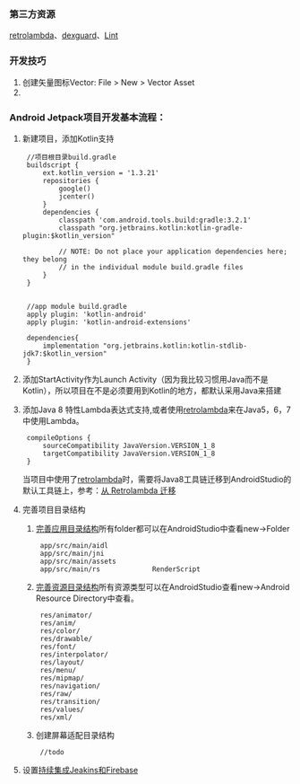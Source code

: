 
### 第三方资源

[retrolambda]、[dexguard]、[Lint]

### 开发技巧

1. 创建矢量图标Vector: File > New > Vector Asset 
2. 


### Android Jetpack项目开发基本流程：

1. 新建项目，添加Kotlin支持
  
		//项目根目录build.gradle
		buildscript {
		    ext.kotlin_version = '1.3.21'
		    repositories {
		        google()
		        jcenter()
		    }
		    dependencies {
		        classpath 'com.android.tools.build:gradle:3.2.1'
		        classpath "org.jetbrains.kotlin:kotlin-gradle-plugin:$kotlin_version"
		    
		        // NOTE: Do not place your application dependencies here; they belong
		        // in the individual module build.gradle files
		    }
		}
    
    
	    //app module build.gradle
	    apply plugin: 'kotlin-android'
	    apply plugin: 'kotlin-android-extensions'
	        
	    dependencies{
	        implementation "org.jetbrains.kotlin:kotlin-stdlib-jdk7:$kotlin_version"
	    }
    

2. 添加StartActivity作为Launch Activity（因为我比较习惯用Java而不是Kotlin），所以项目在不是必须要用到Kotlin的地方，都默认采用Java来搭建
3. 添加Java 8 特性Lambda表达式支持,或者使用[retrolambda]来在Java5，6，7中使用Lambda。

		compileOptions {
		    sourceCompatibility JavaVersion.VERSION_1_8
		    targetCompatibility JavaVersion.VERSION_1_8
		}
		
	当项目中使用了[retrolambda]时，需要将Java8工具链迁移到AndroidStudio的默认工具链上，参考：[从 Retrolambda 迁移]
	
4. 完善项目目录结构
	1. [完善应用目录结构]所有folder都可以在AndroidStudio中查看new->Folder

			app/src/main/aidl
			app/src/main/jni
			app/src/main/assets
			app/src/main/rs     		RenderScript
	2. [完善资源目录结构]所有资源类型可以在AndroidStudio查看new->Android Resource Directory中查看。

			res/animator/
			res/anim/
			res/color/
			res/drawable/
			res/font/
			res/interpolator/
			res/layout/
			res/menu/
			res/mipmap/
			res/navigation/
			res/raw/
			res/transition/
			res/values/
			res/xml/
			
	3. 创建屏幕适配目录结构

			//todo
			
5. 设置[持续集成Jeakins和Firebase]

[retrolambda]:https://github.com/Farubaba/retrolambda
[从 Retrolambda 迁移]:https://developer.android.com/studio/write/java8-support#%E4%BB%8E_retrolambda_%E8%BF%81%E7%A7%BB
[dexguard]:https://www.guardsquare.com/en/products/dexguard
[完善应用目录结构]:https://developer.android.com/studio/projects
[完善资源目录结构]:https://developer.android.com/guide/topics/resources/providing-resources
[持续集成Jeakins和Firebase]:https://developer.android.com/studio/projects/continuous-integration
[Lint]:https://developer.android.com/studio/write/lint.html
